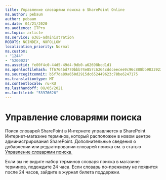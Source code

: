 ```yaml
---
title: Управление словарями поиска в SharePoint Online
ms.author: pebaum
author: pebaum
ms.date: 04/21/2020
ms.audience: ITPro
ms.topic: article
ms.service: o365-administration
ROBOTS: NOINDEX, NOFOLLOW
localization_priority: Normal
ms.custom:
- "1244"
- "5200021"
ms.assetid: fe00f4c0-44d5-49d4-9db0-a62698bcd1d1
ms.openlocfilehash: ff6764bd770bbb74e857c6264cddceecee9c96c888bb983292398522f5e90a5c
ms.sourcegitcommit: b5f7da89a650d2915dc652449623c78be6247175
ms.translationtype: MT
ms.contentlocale: ru-RU
ms.lasthandoff: 08/05/2021
ms.locfileid: "53976626"
---
```

# <a name="manage-search-dictionaries"></a>Управление словарями поиска

Поиск словарей SharePoint в Интернете управляется в SharePoint Интернет-магазине терминов, который расположен в новом центре администрирования SharePoint. Дополнительные сведения о добавлении или редактировании словарей поиска см. в статью [Управление словарями поиска.](https://go.microsoft.com/fwlink/?linkid=2044669&amp;clcid=0x409)
  
Если вы не видите набор терминов словаря поиска в магазине терминов, подождите 24 часа. Если словарь по-прежнему не появится после 24 часов, зайдите в журнал билета поддержки.
  